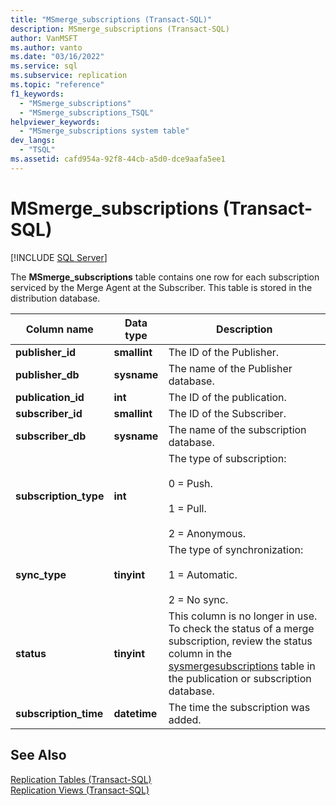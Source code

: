```yaml
---
title: "MSmerge_subscriptions (Transact-SQL)"
description: MSmerge_subscriptions (Transact-SQL)
author: VanMSFT
ms.author: vanto
ms.date: "03/16/2022"
ms.service: sql
ms.subservice: replication
ms.topic: "reference"
f1_keywords:
  - "MSmerge_subscriptions"
  - "MSmerge_subscriptions_TSQL"
helpviewer_keywords:
  - "MSmerge_subscriptions system table"
dev_langs:
  - "TSQL"
ms.assetid: cafd954a-92f8-44cb-a5d0-dce9aafa5ee1
---
```

# MSmerge_subscriptions (Transact-SQL)
[!INCLUDE [SQL Server](../../includes/applies-to-version/sqlserver.md)]

  The **MSmerge_subscriptions** table contains one row for each subscription serviced by the Merge Agent at the Subscriber. This table is stored in the distribution database.  
  
|Column name|Data type|Description|  
|-----------------|---------------|-----------------|  
|**publisher_id**|**smallint**|The ID of the Publisher.|  
|**publisher_db**|**sysname**|The name of the Publisher database.|  
|**publication_id**|**int**|The ID of the publication.|  
|**subscriber_id**|**smallint**|The ID of the Subscriber.|  
|**subscriber_db**|**sysname**|The name of the subscription database.|  
|**subscription_type**|**int**|The type of subscription:<br /><br /> 0 = Push.<br /><br /> 1 = Pull.<br /><br /> 2 = Anonymous.|  
|**sync_type**|**tinyint**|The type of synchronization:<br /><br /> 1 = Automatic.<br /><br /> 2 = No sync.|  
|**status**|**tinyint**|This column is no longer in use. To check the status of a merge subscription, review the status column in the [sysmergesubscriptions](sysmergesubscriptions-transact-sql.md) table in the publication or subscription database. |  
|**subscription_time**|**datetime**|The time the subscription was added.|  
  
## See Also  
 [Replication Tables &#40;Transact-SQL&#41;](../../relational-databases/system-tables/replication-tables-transact-sql.md)   
 [Replication Views &#40;Transact-SQL&#41;](../../relational-databases/system-views/replication-views-transact-sql.md)  
